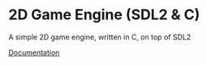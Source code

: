 # 2D Game Engine (SDL2 & C)

A simple 2D game engine, written in C, on top of SDL2

[Documentation](./doc/readme.md)
